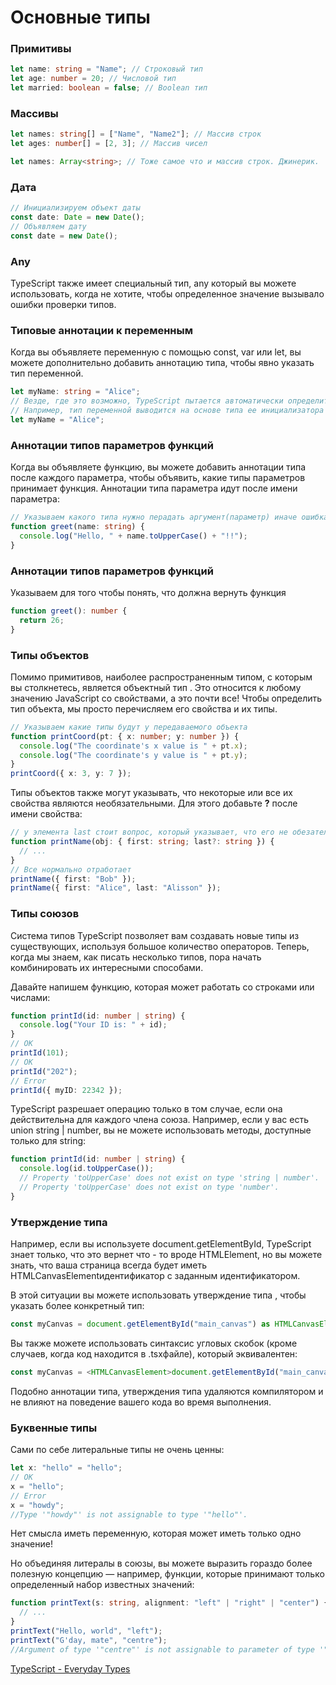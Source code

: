 # Основные типы

### Примитивы

```ts
let name: string = "Name"; // Строковый тип
let age: number = 20; // Числовой тип
let married: boolean = false; // Boolean тип
```

### Массивы

```ts
let names: string[] = ["Name", "Name2"]; // Массив строк
let ages: number[] = [2, 3]; // Массив чисел

let names: Array<string>; // Тоже самое что и массив строк. Джинерик.
```

### Дата

```ts
// Инициализируем объект даты
const date: Date = new Date();
// Объявляем дату
const date = new Date();
```

### Any

TypeScript также имеет специальный тип, any который вы можете использовать, когда не хотите, чтобы определенное значение вызывало ошибки проверки типов.

### Типовые аннотации к переменным

Когда вы объявляете переменную с помощью const, var или let, вы можете дополнительно добавить аннотацию типа, чтобы явно указать тип переменной.

```ts
let myName: string = "Alice";
// Везде, где это возможно, TypeScript пытается автоматически определить типы в вашем коде.
// Например, тип переменной выводится на основе типа ее инициализатора
let myName = "Alice";
```

### Аннотации типов параметров функций

Когда вы объявляете функцию, вы можете добавить аннотации типа после каждого параметра, чтобы объявить, какие типы параметров принимает функция. Аннотации типа параметра идут после имени параметра:

```ts
// Указываем какого типа нужно перадать аргумент(параметр) иначе ошибка
function greet(name: string) {
  console.log("Hello, " + name.toUpperCase() + "!!");
}
```

### Аннотации типов параметров функций

Указываем для того чтобы понять, что должна вернуть функция

```ts
function greet(): number {
  return 26;
}
```

### Типы объектов

Помимо примитивов, наиболее распространенным типом, с которым вы столкнетесь, является объектный тип . Это относится к любому значению JavaScript со свойствами, а это почти все! Чтобы определить тип объекта, мы просто перечисляем его свойства и их типы.

```ts
// Указываем какие типы будут у передаваемого объекта
function printCoord(pt: { x: number; y: number }) {
  console.log("The coordinate's x value is " + pt.x);
  console.log("The coordinate's y value is " + pt.y);
}
printCoord({ x: 3, y: 7 });
```

Типы объектов также могут указывать, что некоторые или все их свойства являются необязательными. Для этого добавьте **?** после имени свойства:

```ts
// у элемента last стоит вопрос, который указывает, что его не обезательно передавать
function printName(obj: { first: string; last?: string }) {
  // ...
}
// Все нормально отработает
printName({ first: "Bob" });
printName({ first: "Alice", last: "Alisson" });
```

### Типы союзов

Система типов TypeScript позволяет вам создавать новые типы из существующих, используя большое количество операторов. Теперь, когда мы знаем, как писать несколько типов, пора начать комбинировать их интересными способами.

Давайте напишем функцию, которая может работать со строками или числами:

```ts
function printId(id: number | string) {
  console.log("Your ID is: " + id);
}
// OK
printId(101);
// OK
printId("202");
// Error
printId({ myID: 22342 });
```

TypeScript разрешает операцию только в том случае, если она действительна для каждого члена союза. Например, если у вас есть union string | number, вы не можете использовать методы, доступные только для string:

```ts
function printId(id: number | string) {
  console.log(id.toUpperCase());
  // Property 'toUpperCase' does not exist on type 'string | number'.
  // Property 'toUpperCase' does not exist on type 'number'.
}
```

### Утверждение типа

Например, если вы используете document.getElementById, TypeScript знает только, что это вернет что - то вроде HTMLElement, но вы можете знать, что ваша страница всегда будет иметь HTMLCanvasElementидентификатор с заданным идентификатором.

В этой ситуации вы можете использовать утверждение типа , чтобы указать более конкретный тип:

```ts
const myCanvas = document.getElementById("main_canvas") as HTMLCanvasElement;
```

Вы также можете использовать синтаксис угловых скобок (кроме случаев, когда код находится в .tsxфайле), который эквивалентен:

```ts
const myCanvas = <HTMLCanvasElement>document.getElementById("main_canvas");
```

Подобно аннотации типа, утверждения типа удаляются компилятором и не влияют на поведение вашего кода во время выполнения.

### Буквенные типы

Сами по себе литеральные типы не очень ценны:

```ts
let x: "hello" = "hello";
// OK
x = "hello";
// Error
x = "howdy";
//Type '"howdy"' is not assignable to type '"hello"'.
```

Нет смысла иметь переменную, которая может иметь только одно значение!

Но объединяя литералы в союзы, вы можете выразить гораздо более полезную концепцию — например, функции, которые принимают только определенный набор известных значений:

```ts
function printText(s: string, alignment: "left" | "right" | "center") {
  // ...
}
printText("Hello, world", "left");
printText("G'day, mate", "centre");
//Argument of type '"centre"' is not assignable to parameter of type '"left" | "right" | "center"'.
```

[TypeScript - Everyday Types](https://www.typescriptlang.org/docs/handbook/2/everyday-types.html)
